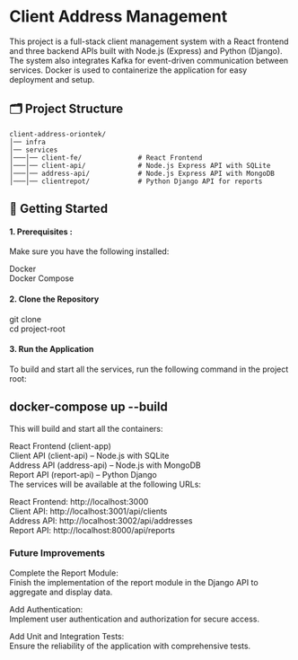 # Client Address Management

This project is a full-stack client management system with a React frontend and three backend APIs built with Node.js (Express) and Python (Django). The system also integrates Kafka for event-driven communication between services. Docker is used to containerize the application for easy deployment and setup.

## 🗂️ Project Structure
```
client-address-oriontek/
│── infra
│── services
│───│── client-fe/              # React Frontend
│───│── client-api/             # Node.js Express API with SQLite
│───│── address-api/            # Node.js Express API with MongoDB
│───│── clientrepot/            # Python Django API for reports
```


## 🚀 Getting Started
#### 1. Prerequisites :
  Make sure you have the following installed:
  
  Docker\
  Docker Compose

#### 2. Clone the Repository
  git clone <repository-url>\
  cd project-root


#### 3. Run the Application
  To build and start all the services, run the following command in the project root:

  ## docker-compose up --build

  This will build and start all the containers:

  React Frontend (client-app)\
  Client API (client-api) – Node.js with SQLite\
  Address API (address-api) – Node.js with MongoDB\
  Report API (report-api) – Python Django\
  The services will be available at the following URLs:
  
  React Frontend: http://localhost:3000 \
  Client API: http://localhost:3001/api/clients \
  Address API: http://localhost:3002/api/addresses \
  Report API: http://localhost:8000/api/reports



### Future Improvements
  Complete the Report Module:\
  Finish the implementation of the report module in the Django API to aggregate and display data.
  
  Add Authentication:\
  Implement user authentication and authorization for secure access.
  
  Add Unit and Integration Tests:\
  Ensure the reliability of the application with comprehensive tests.
